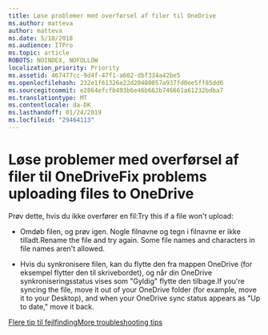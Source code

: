 ```yaml
---
title: Løse problemer med overførsel af filer til OneDrive
ms.author: matteva
author: matteva
ms.date: 5/18/2018
ms.audience: ITPro
ms.topic: article
ROBOTS: NOINDEX, NOFOLLOW
localization_priority: Priority
ms.assetid: 467477cc-9d4f-47f1-a602-dbf334a42be5
ms.openlocfilehash: 232e1f61326e22d20480057a937fd0ee5ff85dd6
ms.sourcegitcommit: e2864efcfb493b6e46b662b746661a61232bdba7
ms.translationtype: MT
ms.contentlocale: da-DK
ms.lasthandoff: 01/24/2019
ms.locfileid: "29464113"
---
```

# <a name="fix-problems-uploading-files-to-onedrive"></a><span data-ttu-id="0fbf0-102">Løse problemer med overførsel af filer til OneDrive</span><span class="sxs-lookup"><span data-stu-id="0fbf0-102">Fix problems uploading files to OneDrive</span></span>

<span data-ttu-id="0fbf0-103">Prøv dette, hvis du ikke overfører en fil:</span><span class="sxs-lookup"><span data-stu-id="0fbf0-103">Try this if a file won't upload:</span></span>
  
- <span data-ttu-id="0fbf0-p101">Omdøb filen, og prøv igen. Nogle filnavne og tegn i filnavne er ikke tilladt.</span><span class="sxs-lookup"><span data-stu-id="0fbf0-p101">Rename the file and try again. Some file names and characters in file names aren't allowed.</span></span> 
    
- <span data-ttu-id="0fbf0-106">Hvis du synkronisere filen, kan du flytte den fra mappen OneDrive (for eksempel flytter den til skrivebordet), og når din OneDrive synkroniseringsstatus vises som "Gyldig" flytte den tilbage.</span><span class="sxs-lookup"><span data-stu-id="0fbf0-106">If you're syncing the file, move it out of your OneDrive folder (for example, move it to your Desktop), and when your OneDrive sync status appears as "Up to date," move it back.</span></span> 
    
[<span data-ttu-id="0fbf0-107">Flere tip til fejlfinding</span><span class="sxs-lookup"><span data-stu-id="0fbf0-107">More troubleshooting tips</span></span>](https://go.microsoft.com/fwlink/?linkid=873155)
  

